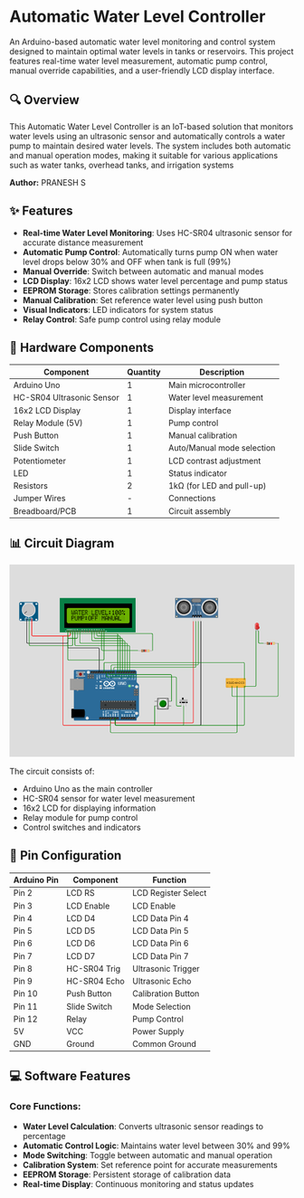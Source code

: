 # Automatic Water Level Controller

An Arduino-based automatic water level monitoring and control system designed to maintain optimal water levels in tanks or reservoirs. This project features real-time water level measurement, automatic pump control, manual override capabilities, and a user-friendly LCD display interface.


## 🔍 Overview

This Automatic Water Level Controller is an IoT-based solution that monitors water levels using an ultrasonic sensor and automatically controls a water pump to maintain desired water levels. The system includes both automatic and manual operation modes, making it suitable for various applications such as water tanks, overhead tanks, and irrigation systems

**Author:** PRANESH S

## ✨ Features

- **Real-time Water Level Monitoring**: Uses HC-SR04 ultrasonic sensor for accurate distance measurement
- **Automatic Pump Control**: Automatically turns pump ON when water level drops below 30% and OFF when tank is full (99%)
- **Manual Override**: Switch between automatic and manual modes
- **LCD Display**: 16x2 LCD shows water level percentage and pump status
- **EEPROM Storage**: Stores calibration settings permanently
- **Manual Calibration**: Set reference water level using push button
- **Visual Indicators**: LED indicators for system status
- **Relay Control**: Safe pump control using relay module

## 🔧 Hardware Components

| Component | Quantity | Description |
|-----------|----------|-------------|
| Arduino Uno | 1 | Main microcontroller |
| HC-SR04 Ultrasonic Sensor | 1 | Water level measurement |
| 16x2 LCD Display | 1 | Display interface |
| Relay Module (5V) | 1 | Pump control |
| Push Button | 1 | Manual calibration |
| Slide Switch | 1 | Auto/Manual mode selection |
| Potentiometer | 1 | LCD contrast adjustment |
| LED | 1 | Status indicator |
| Resistors | 2 | 1kΩ (for LED and pull-up) |
| Jumper Wires | - | Connections |
| Breadboard/PCB | 1 | Circuit assembly |

## 📊 Circuit Diagram

![Schematic Diagram](schematic.png)

The circuit consists of:
- Arduino Uno as the main controller
- HC-SR04 sensor for water level measurement
- 16x2 LCD for displaying information
- Relay module for pump control
- Control switches and indicators

## 📌 Pin Configuration

| Arduino Pin | Component | Function |
|-------------|-----------|----------|
| Pin 2 | LCD RS | LCD Register Select |
| Pin 3 | LCD Enable | LCD Enable |
| Pin 4 | LCD D4 | LCD Data Pin 4 |
| Pin 5 | LCD D5 | LCD Data Pin 5 |
| Pin 6 | LCD D6 | LCD Data Pin 6 |
| Pin 7 | LCD D7 | LCD Data Pin 7 |
| Pin 8 | HC-SR04 Trig | Ultrasonic Trigger |
| Pin 9 | HC-SR04 Echo | Ultrasonic Echo |
| Pin 10 | Push Button | Calibration Button |
| Pin 11 | Slide Switch | Mode Selection |
| Pin 12 | Relay | Pump Control |
| 5V | VCC | Power Supply |
| GND | Ground | Common Ground |

## 💻 Software Features

### Core Functions:
- **Water Level Calculation**: Converts ultrasonic sensor readings to percentage
- **Automatic Control Logic**: Maintains water level between 30% and 99%
- **Mode Switching**: Toggle between automatic and manual operation
- **Calibration System**: Set reference point for accurate measurements
- **EEPROM Storage**: Persistent storage of calibration data
- **Real-time Display**: Continuous monitoring and status updates

